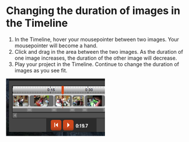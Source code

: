 # Changing the duration of images in the Timeline

1. In the Timeline, hover your mousepointer between two images. Your mousepointer will become a hand.
2. Click and drag in the area between the two images. As the duration of one image increases, the duration of the other image will decrease.
3. Play your project in the Timeline. Continue to change the duration of images as you see fit. 

![](/assets/soundslides-changing-duration-in-timeline.png)
